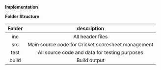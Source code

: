 ﻿**Implementation**

**Folder Structure**

|**Folder**|**description**|
| :-: | :-: |
|inc|All header files|
|src|Main source code for Cricket scoresheet management|
|test|All source code and data for testing purposes|
|build|Build output|

